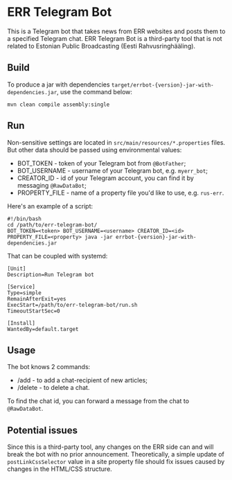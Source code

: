 # ERR Telegram Bot

This is a Telegram bot that takes news from ERR websites and posts them to a specified Telegram chat. ERR Telegram Bot is a third-party tool that is not related to Estonian Public Broadcasting (Eesti Rahvusringhääling).

## Build

To produce a jar with dependencies `target/errbot-{version}-jar-with-dependencies.jar`, use the command below:

```shell
mvn clean compile assembly:single
```

## Run

Non-sensitive settings are located in `src/main/resources/*.properties` files. But other data should be passed using environmental values:

* BOT_TOKEN - token of your Telegram bot from `@BotFather`;
* BOT_USERNAME - username of your Telegram bot, e.g. `myerr_bot`;
* CREATOR_ID - id of your Telegram account, you can find it by messaging `@RawDataBot`;
* PROPERTY_FILE - name of a property file you'd like to use, e.g. `rus-err`.

Here's an example of a script:

```shell
#!/bin/bash
cd /path/to/err-telegram-bot/
BOT_TOKEN=<token> BOT_USERNAME=<username> CREATOR_ID=<id> PROPERTY_FILE=<property> java -jar errbot-{version}-jar-with-dependencies.jar
```

That can be coupled with systemd:

```
[Unit]
Description=Run Telegram bot

[Service]
Type=simple
RemainAfterExit=yes
ExecStart=/path/to/err-telegram-bot/run.sh
TimeoutStartSec=0

[Install]
WantedBy=default.target
```

## Usage

The bot knows 2 commands:

* /add <chatId> - to add a chat-recipient of new articles;
* /delete <chatId> - to delete a chat.

To find the chat id, you can forward a message from the chat to `@RawDataBot`.

## Potential issues

Since this is a third-party tool, any changes on the ERR side can and will break the bot with no prior announcement. Theoretically, a simple update of `postLinkCssSelector` value in a site property file should fix issues caused by changes in the HTML/CSS structure.